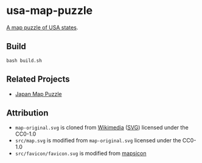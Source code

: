 # usa-map-puzzle

[A map puzzle of USA states](https://marmooo.github.io/usa-map-puzzle).

## Build

```
bash build.sh
```

## Related Projects

- [Japan Map Puzzle](https://marmooo.github.io/japan-map-puzzle/)

## Attribution

- `map-original.svg` is cloned from
  [Wikimedia](https://commons.wikimedia.org/wiki/File:Blank_US_Map_(states_only).svg)
  ([SVG](https://upload.wikimedia.org/wikipedia/commons/1/1a/Blank_US_Map_%28states_only%29.svg))
  licensed under the CC0-1.0
- `src/map.svg` is modified from `map-original.svg` licensed under the CC0-1.0
- `src/favicon/favicon.svg` is modified from
  [mapsicon](https://github.com/djaiss/mapsicon)
